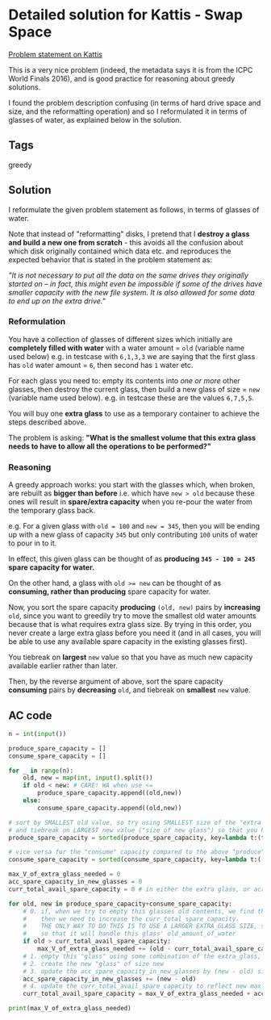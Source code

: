 # Detailed solution for Kattis - Swap Space

[Problem statement on Kattis](https://open.kattis.com/problems/swapspace)

This is a very nice problem (indeed, the metadata says it is from the ICPC World Finals 2016), and is good practice for reasoning about greedy solutions.

I found the problem description confusing (in terms of hard drive space and size, and the reformatting operation) and so I reformulated it in terms of glasses of water, as explained below in the solution.

## Tags

greedy

## Solution

I reformulate the given problem statement as follows, in terms of glasses of water.

Note that instead of "reformatting" disks, I pretend that I **destroy a glass and build a new one from scratch** - this avoids all the confusion about which disk originally contained which data etc. and reproduces the expected behavior that is stated in the problem statement as:

*"It is not necessary to put all the data on the same drives they originally started on – in fact, this might even be impossible if some of the drives have smaller capacity with the new file system. It is also allowed for some data to end up on the extra drive."*

### Reformulation

You have a collection of glasses of different sizes which initially are **completely filled with water** with a water amount = `old` (variable name used below) e.g. in testcase with `6,1,3,3` we are saying that the first glass has `old` water amount = `6`, then second has `1` water etc.

For each glass you need to: empty its contents into *one or more* other glasses, then destroy the current glass, then build a new glass of size = `new` (variable name used below).
e.g. in testcase these are the values `6,7,5,5`.

You will buy one **extra glass** to use as a temporary container to achieve the steps described above.

The problem is asking: **"What is the smallest volume that this extra glass needs to have to allow all the operations to be performed?"**


### Reasoning

A greedy approach works: you start with the glasses which, when broken, are rebuilt as **bigger than before** i.e. which have `new > old` because these ones will result in **spare/extra capacity** when you re-pour the water from the temporary glass back.

e.g. For a given glass with `old = 100` and `new = 345`, then you will be ending up with a new glass of capacity `345` but only contributing `100` units of water to pour in to it.

In effect, this given glass can be thought of as **producing `345 - 100 = 245` spare capacity for water.**

On the other hand, a glass with `old >= new` can be thought of as **consuming, rather than producing** spare capacity for water.

Now, you sort the spare capacity **producing** `(old, new)` pairs by **increasing** `old`, since you want to greedily try to move the smallest old water
amounts because that is what requires extra glass size. By trying in this order, you never create a large extra glass before you need it (and
in all cases, you will be able to use any available spare capacity in the existing glasses first).

You tiebreak on **largest** `new` value so that you have as much new capacity available earlier rather than later.

Then, by the reverse argument of above, sort the spare capacity **consuming** pairs by **decreasing** `old`, and tiebreak on **smallest** `new` value.

## AC code

```python
n = int(input())

produce_spare_capacity = []
consume_spare_capacity = []

for _ in range(n):
    old, new = map(int, input().split())
    if old < new: # CARE! WA when use <=
        produce_spare_capacity.append((old,new))
    else:
        consume_spare_capacity.append((old,new))

# sort by SMALLEST old value, so try using SMALLEST size of the "extra glass, V"
# and tiebreak on LARGEST new value ("size of new glass") so that you have as much new capacity available earlier rather than later
produce_spare_capacity = sorted(produce_spare_capacity, key=lambda t:(t[0], -t[1]))

# vice versa for the "consume" capacity compared to the above "produce" argument
consume_spare_capacity = sorted(consume_spare_capacity, key=lambda t:(-t[1], t[0]))

max_V_of_extra_glass_needed = 0
acc_spare_capacity_in_new_glasses = 0
curr_total_avail_spare_capacity = 0 # in either the extra glass, or across all previous new glasses i..e == max_V + acc_spare

for old, new in produce_spare_capacity+consume_spare_capacity:
    # 0. if, when we try to empty this glasses old contents, we find that we don't have enough curr_total_spare_capacity
    #    then we need to increase the curr_total_spare_capacity.
    #    THE ONLY WAY TO DO THIS IS TO USE A LARGER EXTRA_GLASS SIZE, so greedily increase that extra_glass size just enough
    #    so that it will handle this glass' old_amount_of_water
    if old > curr_total_avail_spare_capacity:
        max_V_of_extra_glass_needed += (old - curr_total_avail_spare_capacity)
    # 1. empty this "glass" using some combination of the extra_glass, and all previous acc_spare_capacity - this is possible due to check in step 0.
    # 2. create the new "glass" of size new
    # 3. update the acc_spare_capacity_in_new_glasses by (new - old) since that is THE UNUSED CAPACITY CONTRIBUTED BY CURRENT NEW GLASS
    acc_spare_capacity_in_new_glasses += (new - old)
    # 4. update the curr_total_avail_spare_capacity to reflect new max_V (if it was updated) and new acc_spare (if it was updated)
    curr_total_avail_spare_capacity = max_V_of_extra_glass_needed + acc_spare_capacity_in_new_glasses

print(max_V_of_extra_glass_needed)
```
